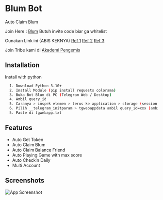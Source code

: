 
# Blum Bot
Auto Claim Blum

Join Here : [Blum]([https://t.me/blum/app?startapp=ref_1rdOBdsnWI)
Butuh invite code biar ga whitelist

Gunakan Link ini (ABIS KEKNYA)
[Ref 1](https://t.me/blum/app?startapp=ref_D2wSRQc87y)
[Ref 2](https://t.me/blum/app?startapp=ref_Ca401vk3Sh)
[Ref 3](https://t.me/blum/app?startapp=ref_PyNoeS7eIo)

Join Tribe kami di 
[Akademi Pengemis](https://t.me/blum/app?startapp=tribe_zxcvbnmasdfghjklqwertyuiop_12345-ref_1rdOBdsnWI)



## Installation

Install with python

```bash
  1. Download Python 3.10+
  2. Install Module (pip install requests colorama)
  3. Buka Bot Blum di PC (Telegram Web / Desktop)
  4. Ambil query_id 
  5. Caranya > inspek elemen > terus ke application > storage (session storage) > pilih telegram.blum.codes
  6. Pilih __telegram_initparam > tgwebappdata ambil query_id=xxx (ambil semua) kecuali tgwebappnya
  5. Paste di tgwebapp.txt
```


## Features

- Auto Get Token
- Auto Claim Blum
- Auto Claim Balance Friend
- Auto Playing Game with max score
- Auto Checkin Daily
- Multi Account

## Screenshots

![App Screenshot](https://i.ibb.co.com/BBJtKwp/Cuplikan-layar-2024-06-01-190624.png)

